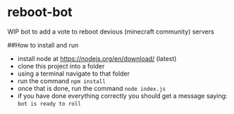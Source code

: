 # reboot-bot

WIP bot to add a vote to reboot devious (minecraft community) servers

##How to install and run

- install node at https://nodejs.org/en/download/   (latest)
- clone this project into a folder
- using a terminal navigate to that folder
- run the command ``npm install``
- once that is done, run the command ``node index.js``
- if you have done everything correctly you should get a message saying: `bot is ready to roll`
